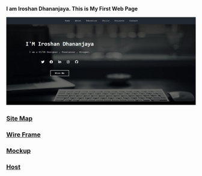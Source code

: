 **I am Iroshan Dhananjaya.
This is My First Web Page**

![GitHub Logo](assets/images/myprofileLapView.PNG)


<a href="https://www.gloomaps.com/kRheo76fnV"><h3>Site Map</h3></a>
<a href="https://wireframe.cc/Fi7ukP"><h3>Wire Frame</h3></a>
<a href=" https://www.figma.com/file/1FyTvgxukbIHb1gh7kPojP/Untitled?node-id=0%3A1"><h3>Mockup</h3></a>
<a href="http://iroshan.bula.lk/?fbclid=IwAR1J0i3ZSTJCqWDqHLEKhY0Ozp-wEJ8CE0TI9cj_N5E0T4FJ9telHRjNwSw"><h3>Host</h3></a>

